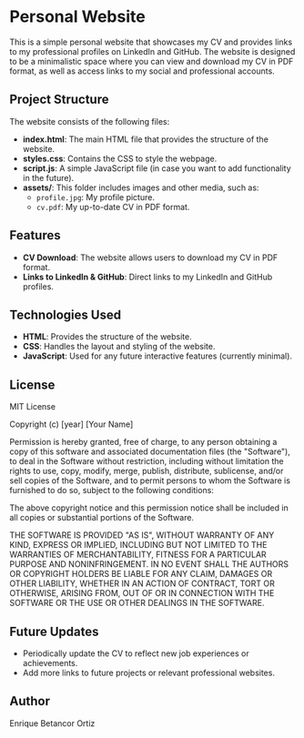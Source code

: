 # Personal Website

This is a simple personal website that showcases my CV and provides links to my professional profiles on LinkedIn and GitHub. The website is designed to be a minimalistic space where you can view and download my CV in PDF format, as well as access links to my social and professional accounts.

## Project Structure

The website consists of the following files:

- **index.html**: The main HTML file that provides the structure of the website.
- **styles.css**: Contains the CSS to style the webpage.
- **script.js**: A simple JavaScript file (in case you want to add functionality in the future).
- **assets/**: This folder includes images and other media, such as:
  - `profile.jpg`: My profile picture.
  - `cv.pdf`: My up-to-date CV in PDF format.

## Features

- **CV Download**: The website allows users to download my CV in PDF format.
- **Links to LinkedIn & GitHub**: Direct links to my LinkedIn and GitHub profiles.

## Technologies Used

- **HTML**: Provides the structure of the website.
- **CSS**: Handles the layout and styling of the website.
- **JavaScript**: Used for any future interactive features (currently minimal).

## License
MIT License

Copyright (c) [year] [Your Name]

Permission is hereby granted, free of charge, to any person obtaining a copy
of this software and associated documentation files (the "Software"), to deal
in the Software without restriction, including without limitation the rights
to use, copy, modify, merge, publish, distribute, sublicense, and/or sell
copies of the Software, and to permit persons to whom the Software is
furnished to do so, subject to the following conditions:

The above copyright notice and this permission notice shall be included in all
copies or substantial portions of the Software.

THE SOFTWARE IS PROVIDED "AS IS", WITHOUT WARRANTY OF ANY KIND, EXPRESS OR
IMPLIED, INCLUDING BUT NOT LIMITED TO THE WARRANTIES OF MERCHANTABILITY,
FITNESS FOR A PARTICULAR PURPOSE AND NONINFRINGEMENT. IN NO EVENT SHALL THE
AUTHORS OR COPYRIGHT HOLDERS BE LIABLE FOR ANY CLAIM, DAMAGES OR OTHER
LIABILITY, WHETHER IN AN ACTION OF CONTRACT, TORT OR OTHERWISE, ARISING FROM,
OUT OF OR IN CONNECTION WITH THE SOFTWARE OR THE USE OR OTHER DEALINGS IN
THE SOFTWARE.

## Future Updates

- Periodically update the CV to reflect new job experiences or achievements.
- Add more links to future projects or relevant professional websites.

## Author

Enrique Betancor Ortiz

